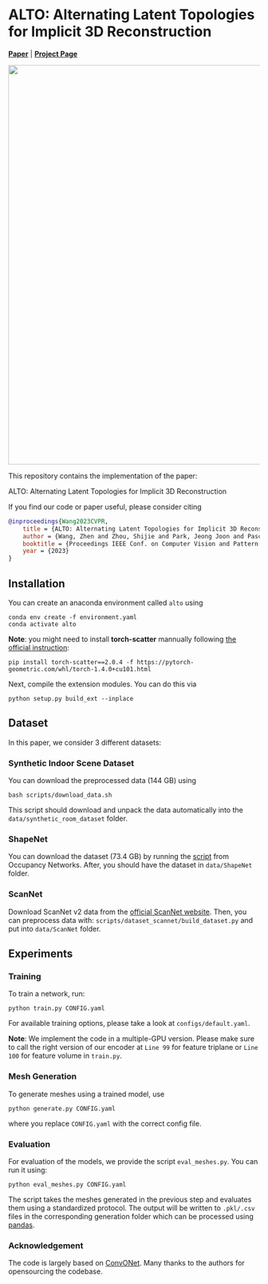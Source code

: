 # ALTO: Alternating Latent Topologies for Implicit 3D Reconstruction
[**Paper**](https://arxiv.org/abs/2212.04096) | [**Project Page**](https://visual.ee.ucla.edu/alto.htm/) <br>

<div style="text-align: center">
<img src="media/pipeline.png" width="800"/>
</div>

This repository contains the implementation of the paper:

ALTO: Alternating Latent Topologies for Implicit 3D Reconstruction

If you find our code or paper useful, please consider citing
```bibtex
@inproceedings{Wang2023CVPR,
    title = {ALTO: Alternating Latent Topologies for Implicit 3D Reconstruction},
    author = {Wang, Zhen and Zhou, Shijie and Park, Jeong Joon and Paschalidou, Despoina and You, Suya and Wetzstein, Gordon and Guibas, Leonidas and Kadambi, Achuta},
    booktitle = {Proceedings IEEE Conf. on Computer Vision and Pattern Recognition (CVPR)},
    year = {2023}
}
```

## Installation
You can create an anaconda environment called `alto` using
```
conda env create -f environment.yaml
conda activate alto
```
**Note**: you might need to install **torch-scatter** mannually following [the official instruction](https://github.com/rusty1s/pytorch_scatter#pytorch-140):
```
pip install torch-scatter==2.0.4 -f https://pytorch-geometric.com/whl/torch-1.4.0+cu101.html
```

Next, compile the extension modules.
You can do this via
```
python setup.py build_ext --inplace
```

## Dataset
In this paper, we consider 3 different datasets:
### Synthetic Indoor Scene Dataset
You can download the preprocessed data (144 GB) using

```
bash scripts/download_data.sh
```

This script should download and unpack the data automatically into the `data/synthetic_room_dataset` folder.  

### ShapeNet
You can download the dataset (73.4 GB) by running the [script](https://github.com/autonomousvision/occupancy_networks#preprocessed-data) from Occupancy Networks. After, you should have the dataset in `data/ShapeNet` folder.

### ScanNet
Download ScanNet v2 data from the [official ScanNet website](https://github.com/ScanNet/ScanNet).
Then, you can preprocess data with:
`scripts/dataset_scannet/build_dataset.py` and put into `data/ScanNet` folder.  

## Experiments
### Training
To train a network, run:
```
python train.py CONFIG.yaml
```
For available training options, please take a look at `configs/default.yaml`.

**Note**: We implement the code in a multiple-GPU version. Please make sure to call the right version of our encoder at `Line 99` for feature triplane or `Line 100` for feature volume in `train.py`.

### Mesh Generation
To generate meshes using a trained model, use
```
python generate.py CONFIG.yaml
```
where you replace `CONFIG.yaml` with the correct config file.


### Evaluation
For evaluation of the models, we provide the script `eval_meshes.py`. You can run it using:
```
python eval_meshes.py CONFIG.yaml
```
The script takes the meshes generated in the previous step and evaluates them using a standardized protocol. The output will be written to `.pkl/.csv` files in the corresponding generation folder which can be processed using [pandas](https://pandas.pydata.org/).

### Acknowledgement 
The code is largely based on [ConvONet](https://github.com/autonomousvision/convolutional_occupancy_networks). Many thanks to the authors for opensourcing the codebase. 
